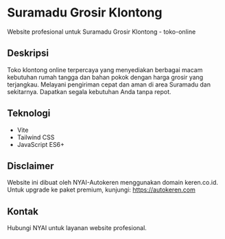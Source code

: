 # Suramadu Grosir Klontong

Website profesional untuk Suramadu Grosir Klontong - toko-online

## Deskripsi
Toko klontong online terpercaya yang menyediakan berbagai macam kebutuhan rumah tangga dan bahan pokok dengan harga grosir yang terjangkau. Melayani pengiriman cepat dan aman di area Suramadu dan sekitarnya. Dapatkan segala kebutuhan Anda tanpa repot.

## Teknologi
- Vite
- Tailwind CSS
- JavaScript ES6+

## Disclaimer
Website ini dibuat oleh NYAI-Autokeren menggunakan domain keren.co.id.
Untuk upgrade ke paket premium, kunjungi: https://autokeren.com

## Kontak
Hubungi NYAI untuk layanan website profesional.
